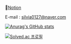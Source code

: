 :open_file_folder:[Notion](https://itsmejieun.notion.site/JIEUN-PARK-e8839e35688141468f1cb299240a42df)

E-mail : silvia0127@naver.com



[![Anurag's GitHub stats](https://github-readme-stats.vercel.app/api?username=JIEUNNN27)](https://github.com/anuraghazra/github-readme-stats)

[![Solved.ac
프로필](http://mazassumnida.wtf/api/v2/generate_badge?boj=icecream7593)](https://solved.ac/icecream7593)